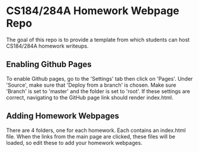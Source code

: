 # CS184/284A Homework Webpage Repo

The goal of this repo is to provide a template from which students can host CS184/284A homework writeups. 

## Enabling Github Pages

To enable Github pages, go to the 'Settings' tab then click on 'Pages'. Under 'Source', make sure that 'Deploy from a branch' is chosen. Make sure 'Branch' is set to 'master' and the folder is set to 'root'. If these settings are correct, navigating to the GitHub page link should render index.html.

## Adding Homework Webpages

There are 4 folders, one for each homework. Each contains an index.html file. When the links from the main page are clicked, these files will be loaded, so edit these to add your homework webpages.
